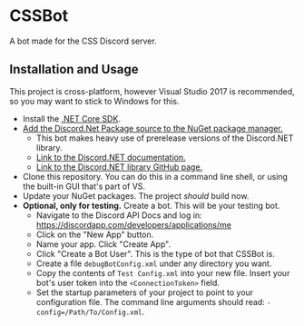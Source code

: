 # CSSBot

A bot made for the CSS Discord server.

## Installation and Usage

This project is cross-platform, however Visual Studio 2017 is recommended, so you may want to stick to Windows for this.

- Install the [.NET Core SDK](https://www.microsoft.com/net/download/core).
- [Add the Discord.Net Package source to the NuGet package manager.](https://discord.foxbot.me/docs/guides/getting_started/installing.html)
  - This bot makes heavy use of prerelease versions of the Discord.NET library.
  - [Link to the Discord.NET documentation.](https://discord.foxbot.me/docs/)
  - [Link to the Discord.NET library GitHub page.](https://github.com/RogueException/Discord.Net/tree/dev)
- Clone this repository. You can do this in a command line shell, or using the built-in GUI that's part of VS.
- Update your NuGet packages. The project *should* build now.
- **Optional, only for testing.** Create a bot. This will be your testing bot.
  - Navigate to the Discord API Docs and log in: https://discordapp.com/developers/applications/me
  - Click on the "New App" button.
  - Name your app. Click "Create App".
  - Click "Create a Bot User". This is the type of bot that CSSBot is.
  - Create a file `debugBotConfig.xml` under any directory you want.
  - Copy the contents of `Test Config.xml` into your new file. Insert your bot's user token into the `<ConnectionToken>` field.
  - Set the startup parameters of your project to point to your configuration file. The command line arguments should read: `-config=/Path/To/Config.xml`.
